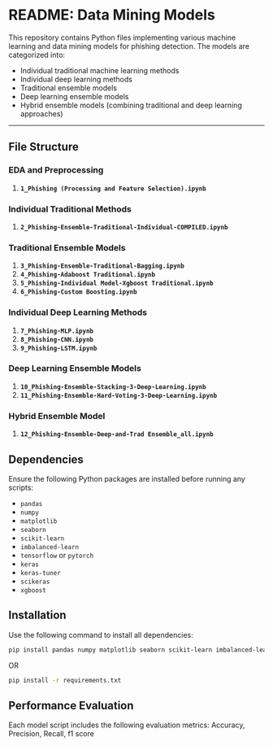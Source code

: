 # README: Data Mining Models

This repository contains Python files implementing various machine learning and data mining models for phishing detection. The models are categorized into:

- Individual traditional machine learning methods
- Individual deep learning methods
- Traditional ensemble models
- Deep learning ensemble models
- Hybrid ensemble models (combining traditional and deep learning approaches)

---

## File Structure

### **EDA and Preprocessing**
1. **`1_Phishing (Processing and Feature Selection).ipynb`**  


### **Individual Traditional Methods**
1. **`2_Phishing-Ensemble-Traditional-Individual-COMPILED.ipynb`**  

### **Traditional Ensemble Models**
1. **`3_Phishing-Ensemble-Traditional-Bagging.ipynb`**  
2. **`4_Phishing-Adaboost Traditional.ipynb`**
3. **`5_Phishing-Individual Model-Xgboost Traditional.ipynb`**
4. **`6_Phishing-Custom Boosting.ipynb`**


### **Individual Deep Learning Methods**
1. **`7_Phishing-MLP.ipynb`**  
2. **`8_Phishing-CNN.ipynb`**  
3. **`9_Phishing-LSTM.ipynb`**  


### **Deep Learning Ensemble Models**
1. **`10_Phishing-Ensemble-Stacking-3-Deep-Learning.ipynb`**  
2. **`11_Phishing-Ensemble-Hard-Voting-3-Deep-Learning.ipynb`**  


### **Hybrid Ensemble Model**
1. **`12_Phishing-Ensemble-Deep-and-Trad Ensemble_all.ipynb`**  


## Dependencies
Ensure the following Python packages are installed before running any scripts:

- `pandas`  
- `numpy`  
- `matplotlib`  
- `seaborn`  
- `scikit-learn`  
- `imbalanced-learn`  
- `tensorflow` or `pytorch`  
- `keras`  
- `keras-tuner`  
- `scikeras`  
- `xgboost`

## Installation
Use the following command to install all dependencies:
```bash
pip install pandas numpy matplotlib seaborn scikit-learn imbalanced-learn tensorflow keras keras-tuner scikeras xgboost
```

OR

```bash
pip install -r requirements.txt
```

## Performance Evaluation
Each model script includes the following evaluation metrics: Accuracy, Precision, Recall, f1 score
